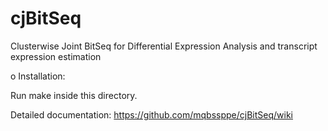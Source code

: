 # cjBitSeq

Clusterwise Joint BitSeq for Differential Expression Analysis and transcript expression estimation

o Installation:

Run make inside this directory.

Detailed documentation: https://github.com/mqbssppe/cjBitSeq/wiki
